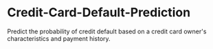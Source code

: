 # Credit-Card-Default-Prediction
Predict the probability of credit default based on a credit card owner's characteristics and payment history.
